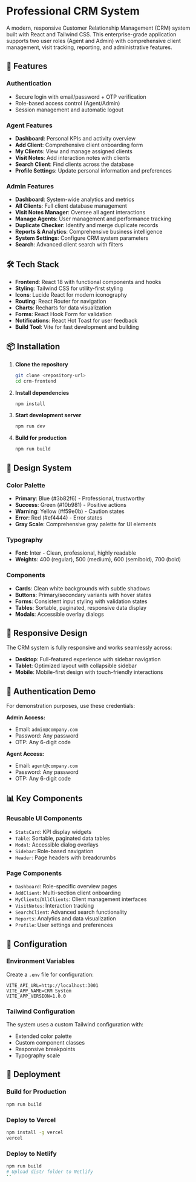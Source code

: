 # Professional CRM System

A modern, responsive Customer Relationship Management (CRM) system built with React and Tailwind CSS. This enterprise-grade application supports two user roles (Agent and Admin) with comprehensive client management, visit tracking, reporting, and administrative features.

## 🚀 Features

### Authentication
- Secure login with email/password + OTP verification
- Role-based access control (Agent/Admin)
- Session management and automatic logout

### Agent Features
- **Dashboard**: Personal KPIs and activity overview
- **Add Client**: Comprehensive client onboarding form
- **My Clients**: View and manage assigned clients
- **Visit Notes**: Add interaction notes with clients
- **Search Client**: Find clients across the database
- **Profile Settings**: Update personal information and preferences

### Admin Features
- **Dashboard**: System-wide analytics and metrics
- **All Clients**: Full client database management
- **Visit Notes Manager**: Oversee all agent interactions
- **Manage Agents**: User management and performance tracking
- **Duplicate Checker**: Identify and merge duplicate records
- **Reports & Analytics**: Comprehensive business intelligence
- **System Settings**: Configure CRM system parameters
- **Search**: Advanced client search with filters

## 🛠 Tech Stack

- **Frontend**: React 18 with functional components and hooks
- **Styling**: Tailwind CSS for utility-first styling
- **Icons**: Lucide React for modern iconography
- **Routing**: React Router for navigation
- **Charts**: Recharts for data visualization
- **Forms**: React Hook Form for validation
- **Notifications**: React Hot Toast for user feedback
- **Build Tool**: Vite for fast development and building

## 📦 Installation

1. **Clone the repository**
   ```bash
   git clone <repository-url>
   cd crm-frontend
   ```

2. **Install dependencies**
   ```bash
   npm install
   ```

3. **Start development server**
   ```bash
   npm run dev
   ```

4. **Build for production**
   ```bash
   npm run build
   ```

## 🎨 Design System

### Color Palette
- **Primary**: Blue (#3b82f6) - Professional, trustworthy
- **Success**: Green (#10b981) - Positive actions
- **Warning**: Yellow (#f59e0b) - Caution states
- **Error**: Red (#ef4444) - Error states
- **Gray Scale**: Comprehensive gray palette for UI elements

### Typography
- **Font**: Inter - Clean, professional, highly readable
- **Weights**: 400 (regular), 500 (medium), 600 (semibold), 700 (bold)

### Components
- **Cards**: Clean white backgrounds with subtle shadows
- **Buttons**: Primary/secondary variants with hover states
- **Forms**: Consistent input styling with validation states
- **Tables**: Sortable, paginated, responsive data display
- **Modals**: Accessible overlay dialogs

## 📱 Responsive Design

The CRM system is fully responsive and works seamlessly across:
- **Desktop**: Full-featured experience with sidebar navigation
- **Tablet**: Optimized layout with collapsible sidebar
- **Mobile**: Mobile-first design with touch-friendly interactions

## 🔐 Authentication Demo

For demonstration purposes, use these credentials:

**Admin Access:**
- Email: `admin@company.com`
- Password: Any password
- OTP: Any 6-digit code

**Agent Access:**
- Email: `agent@company.com`
- Password: Any password
- OTP: Any 6-digit code

## 📊 Key Components

### Reusable UI Components
- `StatsCard`: KPI display widgets
- `Table`: Sortable, paginated data tables
- `Modal`: Accessible dialog overlays
- `Sidebar`: Role-based navigation
- `Header`: Page headers with breadcrumbs

### Page Components
- `Dashboard`: Role-specific overview pages
- `AddClient`: Multi-section client onboarding
- `MyClients`/`AllClients`: Client management interfaces
- `VisitNotes`: Interaction tracking
- `SearchClient`: Advanced search functionality
- `Reports`: Analytics and data visualization
- `Profile`: User settings and preferences

## 🔧 Configuration

### Environment Variables
Create a `.env` file for configuration:

```env
VITE_API_URL=http://localhost:3001
VITE_APP_NAME=CRM System
VITE_APP_VERSION=1.0.0
```

### Tailwind Configuration
The system uses a custom Tailwind configuration with:
- Extended color palette
- Custom component classes
- Responsive breakpoints
- Typography scale

## 🚀 Deployment

### Build for Production
```bash
npm run build
```

### Deploy to Vercel
```bash
npm install -g vercel
vercel
```

### Deploy to Netlify
```bash
npm run build
# Upload dist/ folder to Netlify
``